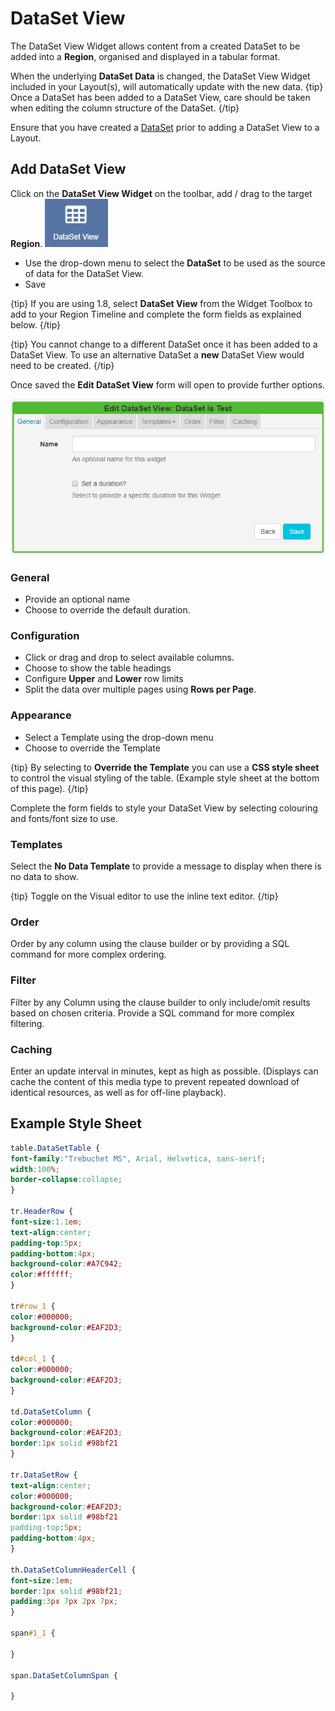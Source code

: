 <!--toc=widgets-->

# DataSet View

The DataSet View Widget allows content from a created DataSet to be added into a **Region**, organised and displayed in a tabular format.

When the underlying **DataSet Data** is changed, the DataSet View Widget included in your Layout(s), will automatically update with the new data.
{tip}
Once a DataSet has been added to a DataSet View, care should be taken when editing the column structure of the DataSet.
{/tip}

Ensure that you have created a [DataSet](media_datasets.html) prior to adding a DataSet View to a Layout.

## Add DataSet View

Click on the **DataSet View Widget** on the toolbar,  add / drag to the target **Region**.  ![DataSet View Widget](img/v2_media_datasetviews_widget.png)



- Use the drop-down menu to select the **DataSet** to be used as the source of data for the DataSet View.
- Save

{tip}
If you are using 1.8, select **DataSet View** from the Widget Toolbox to add to your Region Timeline and complete the form fields as explained below. 
{/tip}

{tip}
You cannot change to a different DataSet once it has been added to a DataSet View. To use an alternative DataSet a **new** DataSet View would need to be created.
{/tip}

Once saved the **Edit DataSet View** form will open to provide further options.

![DataSet View Edit](img/v2_media_datasetview_edit.png)

### General

- Provide an optional name
- Choose to override the default duration.

### Configuration

- Click or drag and drop to select available columns.
- Choose to show the table headings
- Configure **Upper** and **Lower** row limits
- Split the data over multiple pages using **Rows per Page**.

### Appearance

- Select a Template using the drop-down menu
- Choose to override the Template

{tip}
By selecting to **Override the Template** you can use a **CSS style sheet** to control the visual styling of the table. (Example style sheet at the bottom of this page).
{/tip}

Complete the form fields to style your DataSet View by selecting colouring and fonts/font size to use.

### Templates

Select the **No Data Template** to provide a message to display when there is no data to show.

{tip}
Toggle on the Visual editor to use the inline text editor.
{/tip}

### Order

Order by any column using the clause builder or by providing a SQL command for more complex ordering.

### Filter

Filter by any Column using the clause builder to only include/omit results based on chosen criteria. Provide a SQL command for more complex filtering.

### Caching

Enter an update interval in minutes, kept as high as possible. (Displays can cache the content of this media type to prevent repeated download of identical resources, as well as for off-line playback).

## Example Style Sheet

```css
table.DataSetTable {
font-family:"Trebuchet MS", Arial, Helvetica, sans-serif;  
width:100%;
border-collapse:collapse;
}

tr.HeaderRow {
font-size:1.1em;
text-align:center;
padding-top:5px;
padding-bottom:4px;
background-color:#A7C942;
color:#ffffff;
}

tr#row_1 {
color:#000000;
background-color:#EAF2D3;
}

td#col_1 {
color:#000000;
background-color:#EAF2D3;
}

td.DataSetColumn {
color:#000000;
background-color:#EAF2D3;
border:1px solid #98bf21
}

tr.DataSetRow {
text-align:center;
color:#000000;
background-color:#EAF2D3;
border:1px solid #98bf21
padding-top:5px;
padding-bottom:4px;
}

th.DataSetColumnHeaderCell {
font-size:1em;
border:1px solid #98bf21;
padding:3px 7px 2px 7px;
}

span#1_1 {

}

span.DataSetColumnSpan {

}
```